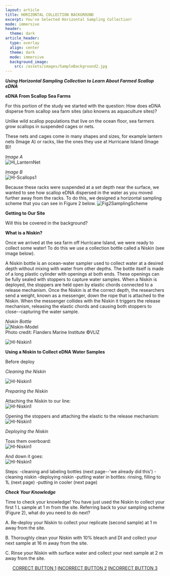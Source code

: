 ```yaml
---
layout: article
title: HORIZONTAL COLLECTION BACKGROUND
excerpt: You've Selected Horizontal Sampling Collection! 
mode: immersive
header:
  theme: dark
article_header:
  type: overlay
  align: center
  theme: dark
  mode: immersive
  background_image:
    src: /assets/images/SampleBackground2.jpg
---
```


***Using Horizontal Sampling Collection to Learn About Farmed Scallop eDNA***

**eDNA From Scallop Sea Farms**

For this portion of the study we started with the question: How does eDNA disperse from scallop sea farm sites (also knowns as aquaculture sites)? 

Unlike wild scallop populations that live on the ocean floor, sea farmers grow scallops in suspended cages or nets. 

These nets and cages come in many shapes and sizes, for example lantern nets (Image A) or racks, like the ones they use at Hurricane Island (Image B)!

*Image A*    
![HI_LanternNet](/assets/images/HI/HI_LanternNet.jpeg)

*Image B*    
![HI-Scallops1](/assets/images/HI/HI-Scallops1.jpeg)


Because these racks were suspended at a set depth near the surface, we wanted to see how scallop eDNA dispersed in the water as you moved further away from the racks. To do this, we designed a horizontal sampling scheme that you can see in Figure 2 below.
![Fig2SamplingScheme](/assets/images/Fig2SamplingScheme.jpg)


**Getting to Our Site**

Will this be covered in the background? 

**What is a Niskin?**

Once we arrived at the sea farm off Hurricane Island, we were ready to collect some water! To do this we use a collection bottle called a Niskin (see image below). 

A Niskin bottle is an ocean-water sampler used to collect water at a desired depth without mixing with water from other depths. The bottle itself is made of a long plastic cylinder with openings at both ends. These openings can be fully sealed with stoppers to capture water samples. When a Niskin is deployed, the stoppers are held open by elastic chords connected to a release mechanism. Once the Niskin is at the correct depth, the researchers send a weight, known as a messenger, down the rope that is attached to the Niskin. When the messenger collides with the Niskin it triggers the release mechanism, releasing the elastic chords and causing both stoppers to close--capturing the water sample. 

*Niskin Bottle*    
![Niskin-Model](/assets/images/Niskin-Model.jpeg)     
Photo credit: Flanders Marine Institute ©VLIZ     

![HI-Niskin1](/assets/images/HI/HI-Niskin1.jpeg)     

**Using a Niskin to Collect eDNA Water Samples**

Before deploy 

*Cleaning the Niskin*    

![HI-Niskin1](/assets/images/HI/HI-NiskinCleaning2.jpeg)  

*Preparing the Niskin*   

Attaching the Niskin to our line:    
![HI-Niskin1](/assets/images/HI/HI-NiskinPrep2.jpeg)  

Opening the stoppers and attaching the elastic to the release mechanism:     
![HI-Niskin1](/assets/images/HI/HI-NiskinPrep3.jpeg)  

*Deploying the Niskin*   

Toss them overboard:   
![HI-Niskin1](/assets/images/HI/HI-NiskinDeployment3.jpeg)   

And down it goes:    
![HI-Niskin1](/assets/images/HI/HI-NiskinDeployment2.jpeg)  



Steps:
-cleaning and labeling bottles (next page--'we already did this')
-cleaning niskin
-deploying niskin
-putting water in bottles: rinsing, filling to 1L (next page) 
-putting in cooler (next page)


***Check Your Knowledge***

Time to check your knowledge! You have just used the Niskin to collect your first 1 L sample at 1 m from the site. Referring back to your sampling scheme (Figure 2), what do you need to do next?

A. Re-deploy your Niskin to collect your replicate (second sample) at 1 m away from the site.        

B. Thoroughly clean your Niskin with 10% bleach and DI and collect your next sample at 16 m away from the site.      

C. Rinse your Niskin with surface water and collect your next sample at 2 m away from the site.   



<p align="center">
<a class="button button--outline-primary button--pill" href="HorizontalSupplies1">CORRECT BUTTON 1</a> <a class="button button--outline-primary button--pill" href="HorizontalSupplies2">INCORRECT BUTTON 2</a> <a class="button button--outline-primary button--pill" href="HorizontalSupplies2">INCORRECT BUTTON 3</a></p>


